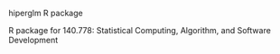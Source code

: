 hiperglm R package

R package for 140.778: Statistical Computing, Algorithm, and Software Development
